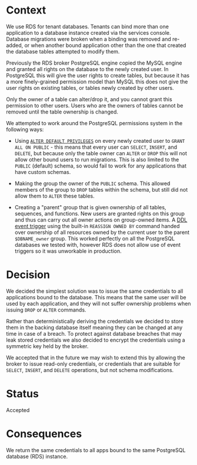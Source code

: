 Context
=======

We use RDS for tenant databases. Tenants can bind more than one application to a database instance created via the services console. Database migrations were broken when a binding was removed and re-added, or when another bound application other than the one that created the database tables attempted to modify them.

Previously the RDS broker PostgreSQL engine copied the MySQL engine and granted all rights on the database to the newly created user. In PostgreSQL this will give the user rights to create tables, but because it has a more finely-grained permission model than MySQL this does not give the user rights on existing tables, or tables newly created by other users.

Only the owner of a table can alter/drop it, and you cannot grant this permission to other users. Users who are the owners of tables cannot be removed until the table ownership is changed.

We attempted to work around the PostgreSQL permissions system in the following ways:

* Using [`ALTER DEFAULT PRIVILEGES`](https://www.postgresql.org/docs/9.5/static/sql-alterdefaultprivileges.html) on every newly created user to `GRANT ALL ON PUBLIC` - this means that every user can `SELECT`, `INSERT`, and `DELETE`, but because only the table owner can `ALTER` or `DROP` this will not allow other bound users to run migrations. This is also limited to the `PUBLIC` (default) schema, so would fail to work for any applications that have custom schemas.

* Making the group the owner of the `PUBLIC` schema. This allowed members of the group to `DROP` tables within the schema, but still did not allow them to `ALTER` these tables.

* Creating a "parent" group that is given ownership of all tables, sequences, and functions. New users are granted rights on this group and thus can carry out all owner actions on group-owned items. A [DDL event trigger](https://www.postgresql.org/docs/9.5/static/event-trigger-definition.html) using the built-in `REASSIGN OWNED BY` command handed over ownership of all resources owned by the current user to the parent `$DBNAME_owner` group. This worked perfectly on all the PostgreSQL databases we tested with, however RDS does not allow use of event triggers so it was unworkable in production.

Decision
========

We decided the simplest solution was to issue the same credentials to all applications bound to the database. This means that the same user will be used by each application, and they will not suffer ownership problems when issuing `DROP` or `ALTER` commands.

Rather than deterministically deriving the credentials we decided to store them in the backing database itself meaning they can be changed at any time in case of a breach. To protect against database breaches that may leak stored credentials we also decided to encrypt the credentials using a symmetric key held by the broker.

We accepted that in the future we may wish to extend this by allowing the broker to issue read-only credentials, or credentials that are suitable for `SELECT`, `INSERT`, and `DELETE` operations, but not schema modifications.

Status
======

Accepted

Consequences
============

We return the same credentials to all apps bound to the same PostgreSQL database (RDS) instance.
